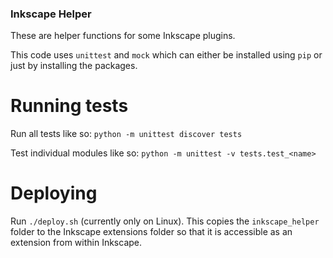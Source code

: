 ### Inkscape Helper

These are helper functions for some Inkscape plugins.

This code uses `unittest` and `mock` which can either be installed using `pip` or just by installing the packages.

# Running tests

Run all tests like so:
`python -m unittest discover tests`

Test individual modules like so:
`python -m unittest -v tests.test_<name>`

# Deploying

Run `./deploy.sh` (currently only on Linux). This copies the `inkscape_helper` folder to the Inkscape extensions folder so that it is accessible as an extension from within Inkscape.
